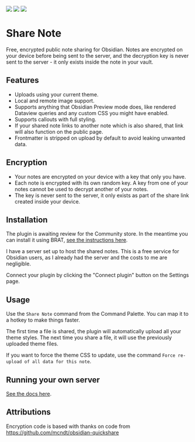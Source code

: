 ![](https://img.shields.io/github/license/alangrainger/obsidian-share) ![](https://img.shields.io/github/v/release/alangrainger/obsidian-share?style=flat-square) ![](https://img.shields.io/github/downloads/alangrainger/obsidian-share/total)

# Share Note

Free, encrypted public note sharing for Obsidian. Notes are encrypted on your device before being sent to the server, and the decryption key is never sent to the server - it only exists inside the note in your vault.

## Features

- Uploads using your current theme.
- Local and remote image support.
- Supports anything that Obsidian Preview mode does, like rendered Dataview queries and any custom CSS you might have enabled.
- Supports callouts with full styling.
- If your shared note links to another note which is also shared, that link will also function on the public page.
- Frontmatter is stripped on upload by default to avoid leaking unwanted data.

## Encryption

- Your notes are encrypted on your device with a key that only you have.
- Each note is encrypted with its own random key. A key from one of your notes cannot be used to decrypt another of your notes.
- The key is never sent to the server, it only exists as part of the share link created inside your device.

## Installation

The plugin is awaiting review for the Community store. In the meantime you can install it using BRAT, [see the instructions here](docs/BRAT.md).

I have a server set up to host the shared notes. This is a free service for Obsidian users, as I already had the server and the costs to me are negligible.

Connect your plugin by clicking the "Connect plugin" button on the Settings page.

## Usage

Use the `Share Note` command from the Command Palette. You can map it to a hotkey to make things faster.

The first time a file is shared, the plugin will automatically upload all your theme styles. The next time you share a file, it will use the previously uploaded theme files. 

If you want to force the theme CSS to update, use the command `Force re-upload of all data for this note`.

## Running your own server

[See the docs here](docs/Running%20your%20own%20server.md).

## Attributions

Encryption code is based with thanks on code from https://github.com/mcndt/obsidian-quickshare
